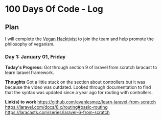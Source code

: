 # 100 Days Of Code - Log

<!--  EXAMPLE
### Day 0: February 30, 2016 (Example 2)
##### (delete me or comment me out)

**Today's Progress**: Fixed CSS, worked on canvas functionality for the app.

**Thoughts**: I really struggled with CSS, but, overall, I feel like I am slowly getting better at it. Canvas is still new for me, but I managed to figure out some basic functionality.

**Link(s) to work**: [Calculator App](http://www.example.com) -->

## Plan

I will complete the [Vegan Hacktivist](https://gist.github.com/GRardB/7e2990bbea8c2e50e2b501b712d8c169) to join the team and help promote the philosophy of veganism.

### Day 1: January 01, Friday

**Today's Progress**: Got through section 9 of laravel from scratch laracast to learn laravel framework. 

**Thoughts** Got a little stuck on the section about controllers but it was because the video was outdated. Looked through documentation to find that the syntax was updated since a year ago for routing with controllers. 

**Link(s) to work**
https://github.com/evanlesmez/learn-laravel-from-scratch
https://laravel.com/docs/8.x/routing#basic-routing
https://laracasts.com/series/laravel-6-from-scratch
